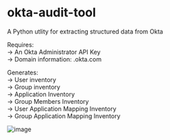# okta-audit-tool
A Python utlity for extracting structured data from Okta <br>

Requires:                                                <br>
-> An Okta Administrator API Key                         <br>
-> Domain information: <domain>.okta.com                 <br>

Generates:                                               <br>
-> User inventory                                        <br>
-> Group inventory                                       <br>
-> Application Inventory                                 <br>
-> Group Members Inventory                               <br>
-> User Application Mapping Inventory                    <br>
-> Group Application Mapping Inventory                   <br>

![image](https://user-images.githubusercontent.com/24815431/229294681-15b2f9d4-0ffb-4e1a-bc84-bbd5bbd84c01.png)

